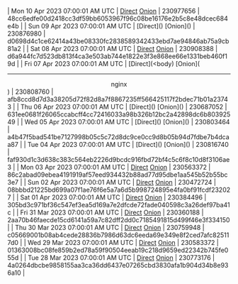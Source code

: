 | Mon 10 Apr 2023 07:00:01 AM UTC | [Direct](https://oshi.at/tYEM) [Onion](http://5ety7tpkim5me6eszuwcje7bmy25pbtrjtue7zkqqgziljwqy3rrikqd.onion/tYEM) | 230977656 | 48cc6edfe00d2418cc3df59bb6053967f96c08be16176e2b5c8e48dcec684e4b | 
| Sun 09 Apr 2023 07:00:01 AM UTC | [Direct](</body></html>) [Onion](</body></html>) | 230876980 | d0698d4c1ce62414a43be08330fc2838589342433ebd7ae94846ab75a9cb81a2 | 
| Sat 08 Apr 2023 07:00:01 AM UTC | [Direct](https://oshi.at/Xdqj) [Onion](http://5ety7tpkim5me6eszuwcje7bmy25pbtrjtue7zkqqgziljwqy3rrikqd.onion/Xdqj) | 230908388 | d6a944fc7d523db813f4ca3e503ab744e1822e3f3e868ee66e1331beb460f19d | 
| Fri 07 Apr 2023 07:00:01 AM UTC | [Direct](<body) [Onion](<hr><center>nginx</center>) | 230808760 | afb8ccd8d7d3a38205d72f82d8a7f8867235ff566425117f2bdec71b01a23743 | 
| Thu 06 Apr 2023 07:00:01 AM UTC | [Direct](</body></html>) [Onion](</body></html>) | 230687052 | 631ee0681f26065ccabcff4cc72416033a98b326b12bc2a42898dc6b80392549 | 
| Wed 05 Apr 2023 07:00:01 AM UTC | [Direct](</body></html>) [Onion](</body></html>) | 230803464 | a4b47f5bad541be7127998b05c5c72d8dc9ce0cc9d8b05b94d7fdbe7b4dcaa87 | 
| Tue 04 Apr 2023 07:00:01 AM UTC | [Direct](</body></html>) [Onion](</body></html>) | 230816740 | faf930d1c3d638c383c564eb2226d9bcdc916fbd72bf4c5c6f8c10d8f3106ae3 | 
| Mon 03 Apr 2023 07:00:01 AM UTC | [Direct](https://oshi.at/LqWU) [Onion](http://5ety7tpkim5me6eszuwcje7bmy25pbtrjtue7zkqqgziljwqy3rrikqd.onion/LqWU) | 230563372 | 86c2abad09ebea4191919af57eed934432b88ad77d95dbe1aa545b52b55bc3e7 | 
| Sun 02 Apr 2023 07:00:01 AM UTC | [Direct](<html>) [Onion]() | 230472724 | 08bbbd21225bd699a07f1ae76f6e5a7a6d5b998724895e4fa0bf91fcdf232027 | 
| Sat 01 Apr 2023 07:00:01 AM UTC | [Direct](https://oshi.at/zdKp) [Onion](http://5ety7tpkim5me6eszuwcje7bmy25pbtrjtue7zkqqgziljwqy3rrikqd.onion/zdKp) | 230384496 | 305bd3c971bf36c547ef3ea5d169a7e2dfcde72fade040598c3a26def97ba41c | 
| Fri 31 Mar 2023 07:00:01 AM UTC | [Direct](https://oshi.at/SMMZ) [Onion](http://5ety7tpkim5me6eszuwcje7bmy25pbtrjtue7zkqqgziljwqy3rrikqd.onion/SMMZ) | 230360188 | 2aa70b46faecde15cd6141a59a7c82dff2dd0c7185491815d499f46e3f334150 | 
| Thu 30 Mar 2023 07:00:01 AM UTC | [Direct](https://oshi.at/LjSH) [Onion](http://5ety7tpkim5me6eszuwcje7bmy25pbtrjtue7zkqqgziljwqy3rrikqd.onion/LjSH) | 230759948 | c05669001b08ab4cede28836b7986d63dc6eeda69e349e8f2ced7afc825117d0 | 
| Wed 29 Mar 2023 07:00:01 AM UTC | [Direct](https://oshi.at/VjfT) [Onion](http://5ety7tpkim5me6eszuwcje7bmy25pbtrjtue7zkqqgziljwqy3rrikqd.onion/VjfT) | 230583372 | 01363008bc08fe859b2ed78a59f90504eeab19c218d9659ed22342b745fe055d | 
| Tue 28 Mar 2023 07:00:01 AM UTC | [Direct](https://oshi.at/AePt) [Onion](http://5ety7tpkim5me6eszuwcje7bmy25pbtrjtue7zkqqgziljwqy3rrikqd.onion/AePt) | 230773176 | 4a0264dbcbe9858155aa3ca36dd6437e07265cbd3830afa1b904d34b8e936a10 | 
